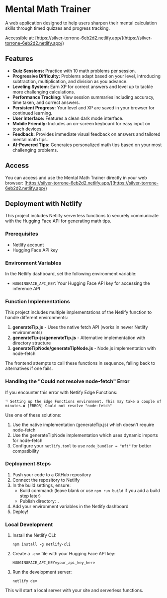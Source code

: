 # Mental Math Trainer

A web application designed to help users sharpen their mental calculation skills through timed quizzes and progress tracking.

Accessible at: [https://silver-torrone-6eb2d2.netlify.app/](https://silver-torrone-6eb2d2.netlify.app/)

## Features

* **Quiz Sessions:** Practice with 10 math problems per session.
* **Progressive Difficulty:** Problems adapt based on your level, introducing subtraction, multiplication, and division as you advance.
* **Leveling System:** Earn XP for correct answers and level up to tackle more challenging calculations.
* **Performance Tracking:** View session summaries including accuracy, time taken, and correct answers.
* **Persistent Progress:** Your level and XP are saved in your browser for continued learning.
* **User Interface:** Features a clean dark mode interface.
* **Mobile Friendly:** Includes an on-screen keyboard for easy input on touch devices.
* **Feedback:** Provides immediate visual feedback on answers and tailored mental math tips.
* **AI-Powered Tips:** Generates personalized math tips based on your most challenging problems.

## Access

You can access and use the Mental Math Trainer directly in your web browser:
[https://silver-torrone-6eb2d2.netlify.app/](https://silver-torrone-6eb2d2.netlify.app/)

## Deployment with Netlify

This project includes Netlify serverless functions to securely communicate with the Hugging Face API for generating math tips.

### Prerequisites

- Netlify account
- Hugging Face API key

### Environment Variables

In the Netlify dashboard, set the following environment variable:

- `HUGGINGFACE_API_KEY`: Your Hugging Face API key for accessing the inference API

### Function Implementations

This project includes multiple implementations of the Netlify function to handle different environments:

1. **generateTip.js** - Uses the native fetch API (works in newer Netlify environments)
2. **generateTip-js/generateTip.js** - Alternative implementation with directory structure
3. **generateTipNode/generateTipNode.js** - Node.js implementation with node-fetch

The frontend attempts to call these functions in sequence, falling back to alternatives if one fails.

### Handling the "Could not resolve node-fetch" Error

If you encounter this error with Netlify Edge Functions:

```
⠙ Setting up the Edge Functions environment. This may take a couple of minutes.✘ [ERROR] Could not resolve "node-fetch"
```

Use one of these solutions:

1. Use the native implementation (generateTip.js) which doesn't require node-fetch
2. Use the generateTipNode implementation which uses dynamic imports for node-fetch
3. Configure your `netlify.toml` to use `node_bundler = "nft"` for better compatibility

### Deployment Steps

1. Push your code to a GitHub repository
2. Connect the repository to Netlify
3. In the build settings, ensure:
   - Build command: (leave blank or use `npm run build` if you add a build step later)
   - Publish directory: `.`
4. Add your environment variables in the Netlify dashboard
5. Deploy!

### Local Development

1. Install the Netlify CLI:
   ```
   npm install -g netlify-cli
   ```

2. Create a `.env` file with your Hugging Face API key:
   ```
   HUGGINGFACE_API_KEY=your_api_key_here
   ```

3. Run the development server:
   ```
   netlify dev
   ```

This will start a local server with your site and serverless functions.
